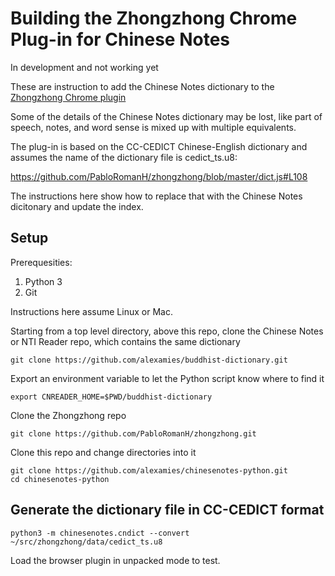 # Building the Zhongzhong Chrome Plug-in for Chinese Notes

In development and not working yet

These are instruction to add the Chinese Notes dictionary to the 
[Zhongzhong Chrome plugin](https://github.com/PabloRomanH/zhongzhong)

Some of the details of the Chinese Notes dictionary may be lost, like part of
speech, notes, and word sense is mixed up with multiple equivalents.

The plug-in is based on the CC-CEDICT Chinese-English dictionary and assumes the
name of the dictionary file is cedict_ts.u8:

https://github.com/PabloRomanH/zhongzhong/blob/master/dict.js#L108

The instructions here show how to replace that with the Chinese Notes dicitonary
and update the index.

## Setup

Prerequesities: 
1. Python 3
2. Git

Instructions here assume Linux or Mac.

Starting from a top level directory, above this repo, clone the Chinese Notes or
NTI Reader repo, which contains the same dictionary

```shell
git clone https://github.com/alexamies/buddhist-dictionary.git
```

Export an environment variable to let the Python script know where to find it

```shell
export CNREADER_HOME=$PWD/buddhist-dictionary
```

Clone the Zhongzhong repo

```shell
git clone https://github.com/PabloRomanH/zhongzhong.git
```

Clone this repo and change directories into it

```shell
git clone https://github.com/alexamies/chinesenotes-python.git
cd chinesenotes-python
```

## Generate the dictionary file in CC-CEDICT format

```shell
python3 -m chinesenotes.cndict --convert ~/src/zhongzhong/data/cedict_ts.u8
```

Load the browser plugin in unpacked mode to test.
